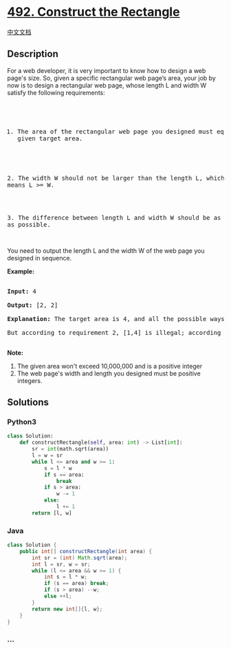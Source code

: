 # [492. Construct the Rectangle](https://leetcode.com/problems/construct-the-rectangle)

[中文文档](/solution/0400-0499/0492.Construct%20the%20Rectangle/README.md)

## Description

<p>

For a web developer, it is very important to know how to design a web page's size. So, given a specific rectangular web page’s area, your job by now is to design a rectangular web page, whose length L and width W satisfy the following requirements:<pre>

1. The area of the rectangular web page you designed must equal to the given target area.

<br>2. The width W should not be larger than the length L, which means L >= W.

<br>3. The difference between length L and width W should be as small as possible.

</pre>

You need to output the length L and the width W of the web page you designed in sequence.

</p>

<p><b>Example:</b><br />

<pre>

<b>Input:</b> 4

<b>Output:</b> [2, 2]

<b>Explanation:</b> The target area is 4, and all the possible ways to construct it are [1,4], [2,2], [4,1]. 

But according to requirement 2, [1,4] is illegal; according to requirement 3,  [4,1] is not optimal compared to [2,2]. So the length L is 2, and the width W is 2.

</pre>

</p>

<p><b>Note:</b><br>

<ol>

<li>The given area won't exceed 10,000,000 and is a positive integer</li>

<li>The web page's width and length you designed must be positive integers.</li>

</ol>

</p>

## Solutions

<!-- tabs:start -->

### **Python3**

```python
class Solution:
    def constructRectangle(self, area: int) -> List[int]:
        sr = int(math.sqrt(area))
        l = w = sr
        while l <= area and w >= 1:
            s = l * w
            if s == area:
                break
            if s > area:
                w -= 1
            else:
                l += 1
        return [l, w]
```

### **Java**

```java
class Solution {
    public int[] constructRectangle(int area) {
        int sr = (int) Math.sqrt(area);
        int l = sr, w = sr;
        while (l <= area && w >= 1) {
            int s = l * w;
            if (s == area) break;
            if (s > area) --w;
            else ++l;
        }
        return new int[]{l, w};
    }
}
```

### **...**

```

```

<!-- tabs:end -->
